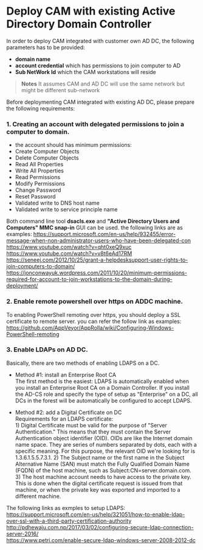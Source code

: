 Deploy CAM with existing Active Directory Domain Controller
==========================================================

In order to deploy CAM integrated with customer own AD DC, the following parameters has to be provided:  
* **domain name**
* **account credential** which has permissions to join computer to AD
* **Sub NetWork Id** which the CAM workstations will reside
> **Notes** It assumes CAM and AD DC will use the same network but might be different sub-network

Before deploymenting CAM integrated with existing AD DC, please prepare the following requirements:      
### 1.  Creating an account with delegated permissions to join a computer to domain.   
* the account should has minimum permissions:
* Create Computer Objects
* Delete Computer Objects
* Read All Properties
* Write All Properties
* Read Permissions
* Modify Permissions
* Change Password
* Reset Password
* Validated write to DNS host name
* Validated write to service principle name

Both command line tool **dsacls.exe** and **"Active Directory Users and Computers" MMC snap-in** GUI can be used.
the following links are as examples:
https://support.microsoft.com/en-us/help/932455/error-message-when-non-administrator-users-who-have-been-delegated-con  
https://www.youtube.com/watch?v=qht0xeQ9xuc  
https://www.youtube.com/watch?v=v8t6eAd17RM  
https://seneej.com/2012/10/25/grant-a-helpdesksupport-user-rights-to-join-computers-to-domain/  
https://jonconwayuk.wordpress.com/2011/10/20/minimum-permissions-required-for-account-to-join-workstations-to-the-domain-during-deployment/   

### 2. Enable remote powershell over https on ADDC machine. 
To enabling PowerShell remoting over https, you should deploy a SSL certificate to remote server.
you can refer the follow link as examples:  
https://github.com/AppVeyor/AppRolla/wiki/Configuring-Windows-PowerShell-remoting

### 3. Enable LDAPs on AD DC. 
Basically, there are two methods of enabling LDAPS on a DC.
* Method #1: install an Enterprise Root CA  
  The first method is the easiest: LDAPS is automatically enabled when you install an Enterprise Root CA on a Domain Controller. If you install the AD-CS role and specify the type of setup as "Enterprise" on a DC, all DCs in the forest will be automatically be configured to accept LDAPS. 

* Method #2: add a Digital Certificate on DC  
  Requirements for an LDAPS certificate:    
       1) Digital Certificate must be valid for the purpose of "Server Authentication." This means that they must contain the Server Authentication object identifier (OID). OIDs are like the Internet domain name space. They are series of numbers separated by dots, each with a specific meaning. For this purpose, the relevant OID we're looking for is 1.3.6.1.5.5.7.3.1. 
       2) The Subject name or the first name in the Subject Alternative Name (SAN) must match the Fully Qualified Domain Name (FQDN) of the host machine, such as Subject:CN=server.domain.com.  
       3) The host machine account needs to have access to the private key. This is done when the digital certificate request is issued from that machine, or when the private key was exported and imported to a different machine.  
    
The following links as exmples to setup LDAPS:  
https://support.microsoft.com/en-us/help/321051/how-to-enable-ldap-over-ssl-with-a-third-party-certification-authority  
http://pdhewaju.com.np/2017/03/02/configuring-secure-ldap-connection-server-2016/  
https://www.petri.com/enable-secure-ldap-windows-server-2008-2012-dc  
